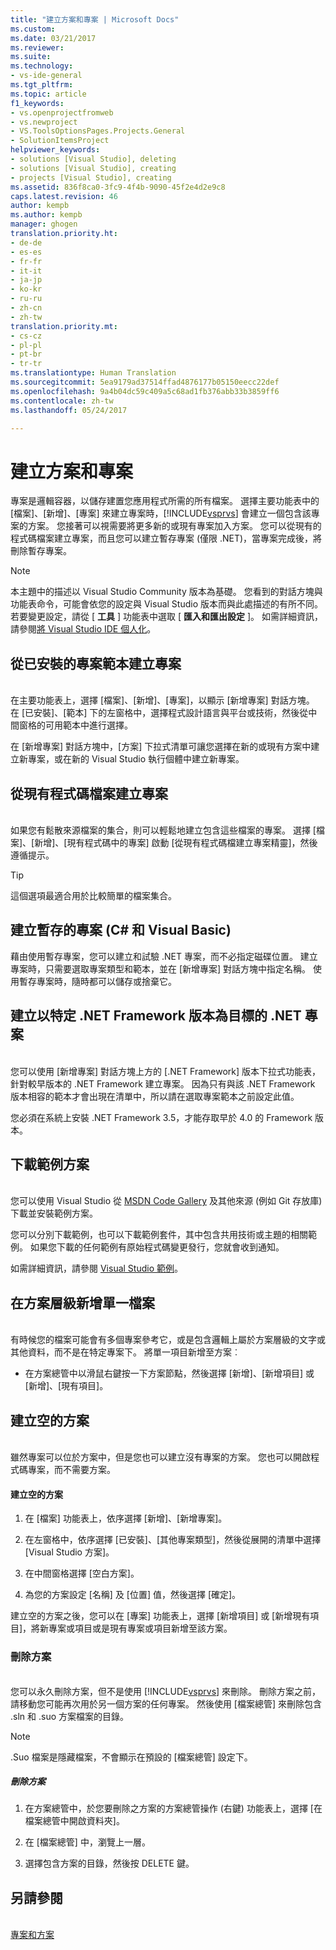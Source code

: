 ```yaml
---
title: "建立方案和專案 | Microsoft Docs"
ms.custom: 
ms.date: 03/21/2017
ms.reviewer: 
ms.suite: 
ms.technology:
- vs-ide-general
ms.tgt_pltfrm: 
ms.topic: article
f1_keywords:
- vs.openprojectfromweb
- vs.newproject
- VS.ToolsOptionsPages.Projects.General
- SolutionItemsProject
helpviewer_keywords:
- solutions [Visual Studio], deleting
- solutions [Visual Studio], creating
- projects [Visual Studio], creating
ms.assetid: 836f8ca0-3fc9-4f4b-9090-45f2e4d2e9c8
caps.latest.revision: 46
author: kempb
ms.author: kempb
manager: ghogen
translation.priority.ht:
- de-de
- es-es
- fr-fr
- it-it
- ja-jp
- ko-kr
- ru-ru
- zh-cn
- zh-tw
translation.priority.mt:
- cs-cz
- pl-pl
- pt-br
- tr-tr
ms.translationtype: Human Translation
ms.sourcegitcommit: 5ea9179ad37514ffad4876177b05150eecc22def
ms.openlocfilehash: 9a4b04dc59c409a5c68ad1fb376abb33b3859ff6
ms.contentlocale: zh-tw
ms.lasthandoff: 05/24/2017

---
```

# 建立方案和專案
<a id="create-solutions-and-projects" class="xliff"></a>
專案是邏輯容器，以儲存建置您應用程式所需的所有檔案。 選擇主要功能表中的 [檔案]、[新增]、[專案] 來建立專案時，[!INCLUDE[vsprvs](../code-quality/includes/vsprvs_md.md)] 會建立一個包含該專案的方案。 您接著可以視需要將更多新的或現有專案加入方案。 您可以從現有的程式碼檔案建立專案，而且您可以建立暫存專案 (僅限 .NET)，當專案完成後，將刪除暫存專案。

> [!NOTE]
>  本主題中的描述以 Visual Studio Community 版本為基礎。 您看到的對話方塊與功能表命令，可能會依您的設定與 Visual Studio 版本而與此處描述的有所不同。 若要變更設定，請從 [ **工具** ] 功能表中選取 [ **匯入和匯出設定** ]。 如需詳細資訊，請參閱[將 Visual Studio IDE 個人化](../ide/personalizing-the-visual-studio-ide.md)。

## 從已安裝的專案範本建立專案
<a id="create-a-project-from-an-installed-project-template" class="xliff"></a>  
 在主要功能表上，選擇 [檔案]、[新增]、[專案]，以顯示 [新增專案] 對話方塊。 在 [已安裝]、[範本] 下的左窗格中，選擇程式設計語言與平台或技術，然後從中間窗格的可用範本中進行選擇。  

 在 [新增專案]  對話方塊中，[方案]  下拉式清單可讓您選擇在新的或現有方案中建立新專案，或在新的 Visual Studio 執行個體中建立新專案。  

## 從現有程式碼檔案建立專案
<a id="create-a-project-from-existing-code-files" class="xliff"></a>  
 如果您有鬆散來源檔案的集合，則可以輕鬆地建立包含這些檔案的專案。 選擇 [檔案]、[新增]、[現有程式碼中的專案] 啟動 [從現有程式碼檔建立專案精靈]，然後遵循提示。  

> [!TIP]
>  這個選項最適合用於比較簡單的檔案集合。  

## 建立暫存的專案 (C# 和 Visual Basic)
<a id="create-a-temporary-project-c-and-visual-basic" class="xliff"></a>
 藉由使用暫存專案，您可以建立和試驗 .NET 專案，而不必指定磁碟位置。 建立專案時，只需要選取專案類型和範本，並在 [新增專案]  對話方塊中指定名稱。 使用暫存專案時，隨時都可以儲存或捨棄它。  

## 建立以特定 .NET Framework 版本為目標的 .NET 專案
<a id="create-a-net-project-that-targets-a-specific-version-of-the-net-framework" class="xliff"></a>  
 您可以使用 [新增專案]  對話方塊上方的 [.NET Framework]  版本下拉式功能表，針對較早版本的 .NET Framework 建立專案。 因為只有與該 .NET Framework 版本相容的範本才會出現在清單中，所以請在選取專案範本之前設定此值。  

 您必須在系統上安裝 .NET Framework 3.5，才能存取早於 4.0 的 Framework 版本。  

## 下載範例方案
<a id="download-sample-solutions" class="xliff"></a>  
 您可以使用 Visual Studio 從 [MSDN Code Gallery](http://go.microsoft.com/fwlink/?LinkId=254185) 及其他來源 (例如 Git 存放庫) 下載並安裝範例方案。

 您可以分別下載範例，也可以下載範例套件，其中包含共用技術或主題的相關範例。 如果您下載的任何範例有原始程式碼變更發行，您就會收到通知。  

 如需詳細資訊，請參閱 [Visual Studio 範例](../ide/visual-studio-samples.md)。  

## 在方案層級新增單一檔案
<a id="add-single-files-at-the-solution-level" class="xliff"></a>  
 有時候您的檔案可能會有多個專案參考它，或是包含邏輯上屬於方案層級的文字或其他資料，而不是在特定專案下。  將單一項目新增至方案︰  

- 在方案總管中以滑鼠右鍵按一下方案節點，然後選擇 [新增]、[新增項目] 或 [新增]、[現有項目]。  

## 建立空的方案
<a id="create-empty-solutions" class="xliff"></a>  
 雖然專案可以位於方案中，但是您也可以建立沒有專案的方案。 您也可以開啟程式碼專案，而不需要方案。

#### 建立空的方案
<a id="to-create-an-empty-solution" class="xliff"></a>  

1.  在 [檔案] 功能表上，依序選擇 [新增]、[新增專案]。  

2.  在左窗格中，依序選擇 [已安裝]、[其他專案類型]，然後從展開的清單中選擇 [Visual Studio 方案]。  

3.  在中間窗格選擇 [空白方案]。  

4.  為您的方案設定 [名稱] 及 [位置] 值，然後選擇 [確定]。  

建立空的方案之後，您可以在 [專案] 功能表上，選擇 [新增項目] 或 [新增現有項目]，將新專案或項目或是現有專案或項目新增至該方案。

### 刪除方案
<a id="delete-solutions" class="xliff"></a>  
 您可以永久刪除方案，但不是使用 [!INCLUDE[vsprvs](../code-quality/includes/vsprvs_md.md)] 來刪除。 刪除方案之前，請移動您可能再次用於另一個方案的任何專案。 然後使用 [檔案總管] 來刪除包含 .sln 和 .suo 方案檔案的目錄。  

> [!NOTE]
>  .Suo 檔案是隱藏檔案，不會顯示在預設的 [檔案總管] 設定下。  

##### 刪除方案
<a id="to-delete-a-solution" class="xliff"></a>  

1.  在方案總管中，於您要刪除之方案的方案總管操作 (右鍵) 功能表上，選擇 [在檔案總管中開啟資料夾]。

2.  在 [檔案總管] 中，瀏覽上一層。

3.  選擇包含方案的目錄，然後按 DELETE 鍵。

## 另請參閱
<a id="see-also" class="xliff"></a>  
 [專案和方案](../ide/solutions-and-projects-in-visual-studio.md)   

